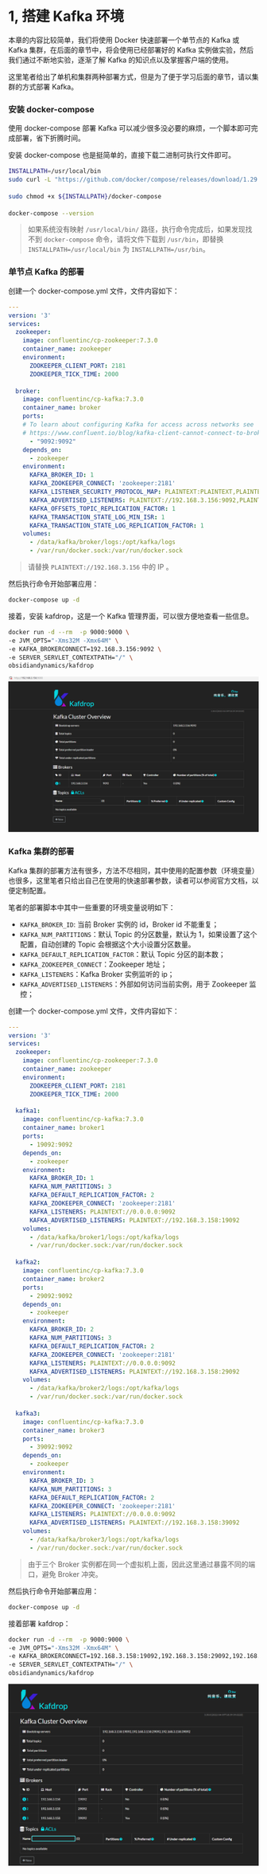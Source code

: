 # 1, 搭建 Kafka 环境

本章的内容比较简单，我们将使用 Docker 快速部署一个单节点的 Kafka 或 Kafka 集群，在后面的章节中，将会使用已经部署好的 Kafka 实例做实验，然后我们通过不断地实验，逐渐了解 Kafka 的知识点以及掌握客户端的使用。 





这里笔者给出了单机和集群两种部署方式，但是为了便于学习后面的章节，请以集群的方式部署 Kafka。



### 安装 docker-compose

使用 docker-compose 部署 Kafka 可以减少很多没必要的麻烦，一个脚本即可完成部署，省下折腾时间。

安装 docker-compose 也是挺简单的，直接下载二进制可执行文件即可。



```bash
INSTALLPATH=/usr/local/bin
sudo curl -L "https://github.com/docker/compose/releases/download/1.29.2/docker-compose-$(uname -s)-$(uname -m)" -o ${INSTALLPATH}/docker-compose

sudo chmod +x ${INSTALLPATH}/docker-compose

docker-compose --version
```

> 如果系统没有映射 `/usr/local/bin/` 路径，执行命令完成后，如果发现找不到 `docker-compose` 命令，请将文件下载到 `/usr/bin`，即替换 `INSTALLPATH=/usr/local/bin` 为 `INSTALLPATH=/usr/bin`。



### 单节点 Kafka 的部署

创建一个 docker-compose.yml 文件，文件内容如下：



```yml
---
version: '3'
services:
  zookeeper:
    image: confluentinc/cp-zookeeper:7.3.0
    container_name: zookeeper
    environment:
      ZOOKEEPER_CLIENT_PORT: 2181
      ZOOKEEPER_TICK_TIME: 2000

  broker:
    image: confluentinc/cp-kafka:7.3.0
    container_name: broker
    ports:
    # To learn about configuring Kafka for access across networks see
    # https://www.confluent.io/blog/kafka-client-cannot-connect-to-broker-on-aws-on-docker-etc/
      - "9092:9092"
    depends_on:
      - zookeeper
    environment:
      KAFKA_BROKER_ID: 1
      KAFKA_ZOOKEEPER_CONNECT: 'zookeeper:2181'
      KAFKA_LISTENER_SECURITY_PROTOCOL_MAP: PLAINTEXT:PLAINTEXT,PLAINTEXT_INTERNAL:PLAINTEXT
      KAFKA_ADVERTISED_LISTENERS: PLAINTEXT://192.168.3.156:9092,PLAINTEXT_INTERNAL://broker:29092
      KAFKA_OFFSETS_TOPIC_REPLICATION_FACTOR: 1
      KAFKA_TRANSACTION_STATE_LOG_MIN_ISR: 1
      KAFKA_TRANSACTION_STATE_LOG_REPLICATION_FACTOR: 1
    volumes:
      - /data/kafka/broker/logs:/opt/kafka/logs
      - /var/run/docker.sock:/var/run/docker.sock
```

> 请替换 `PLAINTEXT://192.168.3.156` 中的 IP 。



然后执行命令开始部署应用：

```bash
docker-compose up -d
```



接着，安装 kafdrop，这是一个 Kafka 管理界面，可以很方便地查看一些信息。

```bash
docker run -d --rm  -p 9000:9000 \
-e JVM_OPTS="-Xms32M -Xmx64M" \
-e KAFKA_BROKERCONNECT=192.168.3.156:9092 \
-e SERVER_SERVLET_CONTEXTPATH="/" \
obsidiandynamics/kafdrop
```

![image-20221217104808644](images/image-20221217104808644.png)



### Kafka 集群的部署

Kafka 集群的部署方法有很多，方法不尽相同，其中使用的配置参数（环境变量）也很多，这里笔者只给出自己在使用的快速部署参数，读者可以参阅官方文档，以便定制配置。



笔者的部署脚本中其中一些重要的环境变量说明如下：

* `KAFKA_BROKER_ID`: 当前 Broker 实例的 id，Broker id 不能重复；
* `KAFKA_NUM_PARTITIONS`：默认 Topic 的分区数量，默认为 1，如果设置了这个配置，自动创建的 Topic 会根据这个大小设置分区数量。
* `KAFKA_DEFAULT_REPLICATION_FACTOR`：默认 Topic 分区的副本数；
* `KAFKA_ZOOKEEPER_CONNECT`：Zookeeper 地址；
* `KAFKA_LISTENERS`：Kafka Broker 实例监听的 ip；
* `KAFKA_ADVERTISED_LISTENERS`：外部如何访问当前实例，用于 Zookeeper 监控；



创建一个 docker-compose.yml 文件，文件内容如下：

 ```yml
 ---
 version: '3'
 services:
   zookeeper:
     image: confluentinc/cp-zookeeper:7.3.0
     container_name: zookeeper
     environment:
       ZOOKEEPER_CLIENT_PORT: 2181
       ZOOKEEPER_TICK_TIME: 2000
 
   kafka1:
     image: confluentinc/cp-kafka:7.3.0
     container_name: broker1
     ports:
       - 19092:9092
     depends_on:
       - zookeeper
     environment:
       KAFKA_BROKER_ID: 1
       KAFKA_NUM_PARTITIONS: 3
       KAFKA_DEFAULT_REPLICATION_FACTOR: 2
       KAFKA_ZOOKEEPER_CONNECT: 'zookeeper:2181'
       KAFKA_LISTENERS: PLAINTEXT://0.0.0.0:9092
       KAFKA_ADVERTISED_LISTENERS: PLAINTEXT://192.168.3.158:19092
     volumes:
       - /data/kafka/broker1/logs:/opt/kafka/logs
       - /var/run/docker.sock:/var/run/docker.sock
       
   kafka2:
     image: confluentinc/cp-kafka:7.3.0
     container_name: broker2
     ports:
       - 29092:9092
     depends_on:
       - zookeeper
     environment:
       KAFKA_BROKER_ID: 2
       KAFKA_NUM_PARTITIONS: 3
       KAFKA_DEFAULT_REPLICATION_FACTOR: 2
       KAFKA_ZOOKEEPER_CONNECT: 'zookeeper:2181'
       KAFKA_LISTENERS: PLAINTEXT://0.0.0.0:9092
       KAFKA_ADVERTISED_LISTENERS: PLAINTEXT://192.168.3.158:29092
     volumes:
       - /data/kafka/broker2/logs:/opt/kafka/logs
       - /var/run/docker.sock:/var/run/docker.sock
       
   kafka3:
     image: confluentinc/cp-kafka:7.3.0
     container_name: broker3
     ports:
       - 39092:9092
     depends_on:
       - zookeeper
     environment:
       KAFKA_BROKER_ID: 3
       KAFKA_NUM_PARTITIONS: 3
       KAFKA_DEFAULT_REPLICATION_FACTOR: 2
       KAFKA_ZOOKEEPER_CONNECT: 'zookeeper:2181'
       KAFKA_LISTENERS: PLAINTEXT://0.0.0.0:9092
       KAFKA_ADVERTISED_LISTENERS: PLAINTEXT://192.168.3.158:39092
     volumes:
       - /data/kafka/broker3/logs:/opt/kafka/logs
       - /var/run/docker.sock:/var/run/docker.sock
 ```

> 由于三个 Broker 实例都在同一个虚拟机上面，因此这里通过暴露不同的端口，避免 Broker 冲突。



然后执行命令开始部署应用：

```bash
docker-compose up -d
```



接着部署 kafdrop：

```bash
docker run -d --rm  -p 9000:9000 \
-e JVM_OPTS="-Xms32M -Xmx64M" \
-e KAFKA_BROKERCONNECT=192.168.3.158:19092,192.168.3.158:29092,192.168.3.158:39092 \
-e SERVER_SERVLET_CONTEXTPATH="/" \
obsidiandynamics/kafdrop
```

![image-20221227202430307](images/image-20221227202430307.png)